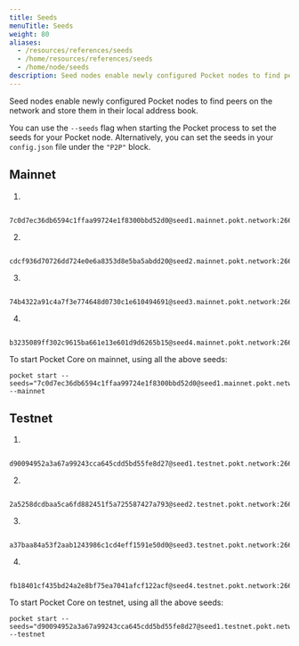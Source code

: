 ```yaml
---
title: Seeds
menuTitle: Seeds
weight: 80
aliases:
  - /resources/references/seeds
  - /home/resources/references/seeds
  - /home/node/seeds
description: Seed nodes enable newly configured Pocket nodes to find peers on the network and store them in their local address book.
---
```


Seed nodes enable newly configured Pocket nodes to find peers on the network and store them in their local address book.

You can use the `--seeds` flag when starting the Pocket process to set the seeds for your Pocket node. Alternatively, you can set the seeds in your `config.json` file under the `"P2P"` block.

## Mainnet

1. 

```
   7c0d7ec36db6594c1ffaa99724e1f8300bbd52d0@seed1.mainnet.pokt.network:26662
```

2. 

```
   cdcf936d70726dd724e0e6a8353d8e5ba5abdd20@seed2.mainnet.pokt.network:26663
```

3. 

```
   74b4322a91c4a7f3e774648d0730c1e610494691@seed3.mainnet.pokt.network:26662
```

4. 

```
   b3235089ff302c9615ba661e13e601d9d6265b15@seed4.mainnet.pokt.network:26663
```

To start Pocket Core on mainnet, using all the above seeds:

```text
pocket start --seeds="7c0d7ec36db6594c1ffaa99724e1f8300bbd52d0@seed1.mainnet.pokt.network:26662,cdcf936d70726dd724e0e6a8353d8e5ba5abdd20@seed2.mainnet.pokt.network:26663,74b4322a91c4a7f3e774648d0730c1e610494691@seed3.mainnet.pokt.network:26662,b3235089ff302c9615ba661e13e601d9d6265b15@seed4.mainnet.pokt.network:26663" --mainnet
```

## Testnet

1. 

```
   d90094952a3a67a99243cca645cdd5bd55fe8d27@seed1.testnet.pokt.network:26668
```

2. 

```
   2a5258dcdbaa5ca6fd882451f5a725587427a793@seed2.testnet.pokt.network:26669
```

3. 

```
   a37baa84a53f2aab1243986c1cd4eff1591e50d0@seed3.testnet.pokt.network:26668
```

4. 

```
   fb18401cf435bd24a2e8bf75ea7041afcf122acf@seed4.testnet.pokt.network:26669
```

To start Pocket Core on testnet, using all the above seeds:

```text
pocket start --seeds="d90094952a3a67a99243cca645cdd5bd55fe8d27@seed1.testnet.pokt.network:26668,2a5258dcdbaa5ca6fd882451f5a725587427a793@seed2.testnet.pokt.network:26669,a37baa84a53f2aab1243986c1cd4eff1591e50d0@seed3.testnet.pokt.network:26668,fb18401cf435bd24a2e8bf75ea7041afcf122acf@seed4.testnet.pokt.network:26669" --testnet
```

